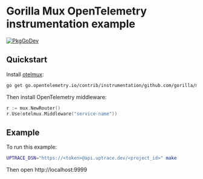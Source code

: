 # Gorilla Mux OpenTelemetry instrumentation example

[![PkgGoDev](https://pkg.go.dev/badge/go.opentelemetry.io/contrib/instrumentation/github.com/gorilla/mux/otelmux)](https://pkg.go.dev/go.opentelemetry.io/contrib/instrumentation/github.com/gorilla/mux/otelmux)

## Quickstart

Install
[otelmux](https://github.com/open-telemetry/opentelemetry-go-contrib/tree/master/instrumentation/github.com/gorilla/mux/otelmux):

```bash
go get go.opentelemetry.io/contrib/instrumentation/github.com/gorilla/mux/otelmux
```

Then install OpenTelemetry middleware:

```go
r := mux.NewRouter()
r.Use(otelmux.Middleware("service-name"))
```

## Example

To run this example:

```bash
UPTRACE_DSN="https://<token>@api.uptrace.dev/<project_id>" make
```

Then open http://localhost:9999
